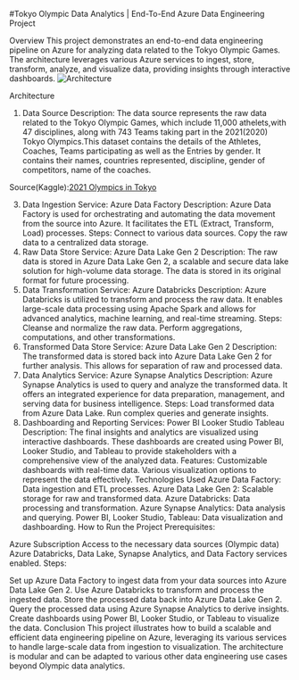 #Tokyo Olympic Data Analytics | End-To-End Azure Data Engineering Project


Overview
This project demonstrates an end-to-end data engineering pipeline on Azure for analyzing data related to the Tokyo Olympic Games. The architecture leverages various Azure services to ingest, store, transform, analyze, and visualize data, providing insights through interactive dashboards.
![Architecture](https://github.com/user-attachments/assets/e8f9ad7a-02ae-4953-bfa5-284811f038b6)

Architecture
1. Data Source
Description: The data source represents the raw data related to the Tokyo Olympic Games, which  include 11,000 athelets,with 47 disciplines, along with 743 Teams taking part in the 2021(2020) Tokyo Olympics.This dataset contains the details of the Athletes, Coaches, Teams participating as well as the Entries by gender. It contains their names, countries represented, discipline, gender of competitors, name of the coaches.

Source(Kaggle):[2021 Olympics in Tokyo](https://www.kaggle.com/datasets/arjunprasadsarkhel/2021-olympics-in-tokyo)

3. Data Ingestion
Service: Azure Data Factory
Description: Azure Data Factory is used for orchestrating and automating the data movement from the source into Azure. It facilitates the ETL (Extract, Transform, Load) processes.
Steps:
Connect to various data sources.
Copy the raw data to a centralized data storage.
4. Raw Data Store
Service: Azure Data Lake Gen 2
Description: The raw data is stored in Azure Data Lake Gen 2, a scalable and secure data lake solution for high-volume data storage. The data is stored in its original format for future processing.
5. Data Transformation
Service: Azure Databricks
Description: Azure Databricks is utilized to transform and process the raw data. It enables large-scale data processing using Apache Spark and allows for advanced analytics, machine learning, and real-time streaming.
Steps:
Cleanse and normalize the raw data.
Perform aggregations, computations, and other transformations.
6. Transformed Data Store
Service: Azure Data Lake Gen 2
Description: The transformed data is stored back into Azure Data Lake Gen 2 for further analysis. This allows for separation of raw and processed data.
7. Data Analytics
Service: Azure Synapse Analytics
Description: Azure Synapse Analytics is used to query and analyze the transformed data. It offers an integrated experience for data preparation, management, and serving data for business intelligence.
Steps:
Load transformed data from Azure Data Lake.
Run complex queries and generate insights.
8. Dashboarding and Reporting
Services:
Power BI
Looker Studio
Tableau
Description: The final insights and analytics are visualized using interactive dashboards. These dashboards are created using Power BI, Looker Studio, and Tableau to provide stakeholders with a comprehensive view of the analyzed data.
Features:
Customizable dashboards with real-time data.
Various visualization options to represent the data effectively.
Technologies Used
Azure Data Factory: Data ingestion and ETL processes.
Azure Data Lake Gen 2: Scalable storage for raw and transformed data.
Azure Databricks: Data processing and transformation.
Azure Synapse Analytics: Data analysis and querying.
Power BI, Looker Studio, Tableau: Data visualization and dashboarding.
How to Run the Project
Prerequisites:

Azure Subscription
Access to the necessary data sources (Olympic data)
Azure Databricks, Data Lake, Synapse Analytics, and Data Factory services enabled.
Steps:

Set up Azure Data Factory to ingest data from your data sources into Azure Data Lake Gen 2.
Use Azure Databricks to transform and process the ingested data.
Store the processed data back into Azure Data Lake Gen 2.
Query the processed data using Azure Synapse Analytics to derive insights.
Create dashboards using Power BI, Looker Studio, or Tableau to visualize the data.
Conclusion
This project illustrates how to build a scalable and efficient data engineering pipeline on Azure, leveraging its various services to handle large-scale data from ingestion to visualization. The architecture is modular and can be adapted to various other data engineering use cases beyond Olympic data analytics.


